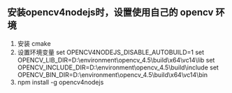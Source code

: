 ## 安装opencv4nodejs时，设置使用自己的 opencv 环境
1. 安装 cmake
2. 设置环境变量
    set OPENCV4NODEJS_DISABLE_AUTOBUILD=1
    set OPENCV_LIB_DIR=D:\environment\opencv_4.5\build\x64\vc14\lib
    set OPENCV_INCLUDE_DIR=D:\environment\opencv_4.5\build\include
    set OPENCV_BIN_DIR=D:\environment\opencv_4.5\build\x64\vc14\bin
3. npm install -g opencv4nodejs

